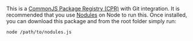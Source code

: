 This is a [CommonJS Package Registry (CPR)](http://wiki.commonjs.org/wiki/Packages/Registry) with Git integration. It is recommended that you 
use [Nodules](http://github.com/kriszyp/nodules) on Node to run this. Once installed, you can download this package and from
the root folder simply run:

    node /path/to/nodules.js

